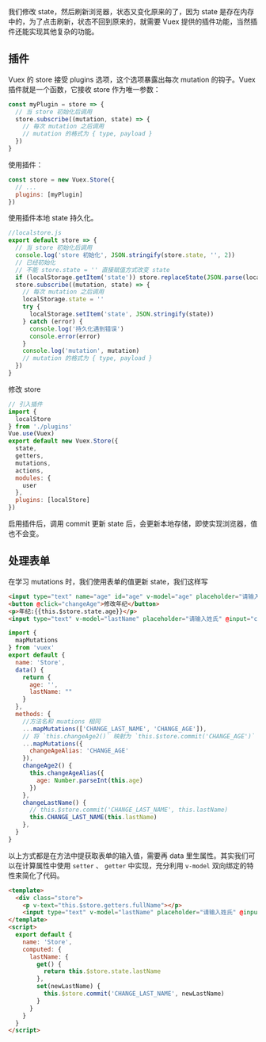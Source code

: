 我们修改 state，然后刷新浏览器，状态又变化原来的了，因为 state 是存在内存中的，为了点击刷新，状态不回到原来的，就需要 Vuex 提供的插件功能，当然插件还能实现其他复杂的功能。

## 插件

Vuex 的 store 接受 plugins 选项，这个选项暴露出每次 mutation 的钩子。Vuex 插件就是一个函数，它接收 store 作为唯一参数：

```js
const myPlugin = store => {
  // 当 store 初始化后调用
  store.subscribe((mutation, state) => {
    // 每次 mutation 之后调用
    // mutation 的格式为 { type, payload }
  })
}
```

使用插件：

```js
const store = new Vuex.Store({
  // ...
  plugins: [myPlugin]
})
```

使用插件本地 state 持久化。

```js
//localstore.js
export default store => {
  // 当 store 初始化后调用
  console.log('store 初始化', JSON.stringify(store.state, '', 2))
  // 已经初始化
  // 不能 store.state = '' 直接赋值方式改变 state
  if (localStorage.getItem('state')) store.replaceState(JSON.parse(localStorage.state))
  store.subscribe((mutation, state) => {
    // 每次 mutation 之后调用
    localStorage.state = ''
    try {
      localStorage.setItem('state', JSON.stringify(state))
    } catch (error) {
      console.log('持久化遇到错误')
      console.error(error)
    }
    console.log('mutation', mutation)
    // mutation 的格式为 { type, payload }
  })
}
```

修改 store

```js
// 引入插件
import {
  localStore
} from './plugins'
Vue.use(Vuex)
export default new Vuex.Store({
  state,
  getters,
  mutations,
  actions,
  modules: {
    user
  },
  plugins: [localStore]
})
```

启用插件后，调用 commit 更新 state 后，会更新本地存储，即使实现浏览器，值也不会变。

## 处理表单

在学习 mutations 时，我们使用表单的值更新 state，我们这样写

```html
<input type="text" name="age" id="age" v-model="age" placeholder="请输入年纪" />
<button @click="changeAge">修改年纪</button>
<p>年纪:{{this.$store.state.age}}</p>
<input type="text" v-model="lastName" placeholder="请输入姓氏" @input="changeLastName" />
```

```js
import {
  mapMutations
} from 'vuex'
export default {
  name: 'Store',
  data() {
    return {
      age: '',
      lastName: ""
    }
  },
  methods: {
    //方法名和 muations 相同
    ...mapMutations(['CHANGE_LAST_NAME', 'CHANGE_AGE']),
    // 将 `this.changeAge2()` 映射为 `this.$store.commit('CHANGE_AGE')`
    ...mapMutations({
      changeAgeAlias: 'CHANGE_AGE'
    }),
    changeAge2() {
      this.changeAgeAlias({
        age: Number.parseInt(this.age)
      })
    },
    changeLastName() {
      // this.$store.commit('CHANGE_LAST_NAME', this.lastName)
      this.CHANGE_LAST_NAME(this.lastName)
    },
  }
}
```

以上方式都是在方法中提获取表单的输入值，需要再 data 里生属性。其实我们可以在计算属性中使用 `setter` 、 `getter` 中实现，充分利用 `v-model` 双向绑定的特性来简化了代码。

```html
<template>
  <div class="store">
    <p v-text="this.$store.getters.fullName"></p>
    <input type="text" v-model="lastName" placeholder="请输入姓氏" @input="changeLastName" />
</template>
<script>
  export default {
    name: 'Store',
    computed: {
      lastName: {
        get() {
          return this.$store.state.lastName
        },
        set(newLastName) {
          this.$store.commit('CHANGE_LAST_NAME', newLastName)
        }
      }
    }
  }
</script>
```
